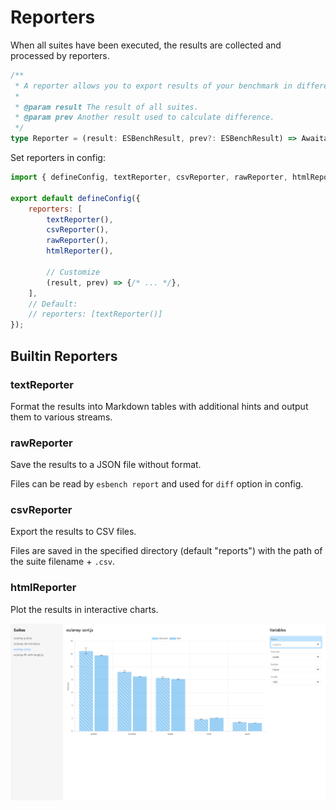 # Reporters

When all suites have been executed, the results are collected and processed by reporters.

```typescript
/**
 * A reporter allows you to export results of your benchmark in different formats.
 *
 * @param result The result of all suites.
 * @param prev Another result used to calculate difference.
 */
type Reporter = (result: ESBenchResult, prev?: ESBenchResult) => Awaitable<unknown>;
```

Set reporters in config:

```javascript
import { defineConfig, textReporter, csvReporter, rawReporter, htmlReporter } from "esbench/host";

export default defineConfig({
	reporters: [
		textReporter(),
		csvReporter(),
        rawReporter(),
        htmlReporter(),
        
        // Customize
		(result, prev) => {/* ... */},
    ],
    // Default:
	// reporters: [textReporter()]
});
```

## Builtin Reporters

### textReporter

Format the results into Markdown tables with additional hints and output them to various streams.

### rawReporter

Save the results to a JSON file without format.

Files can be read by `esbench report` and used for `diff` option in config.

### csvReporter

Export the results to CSV files.

Files are saved in the specified directory (default "reports") with the path of the suite filename + `.csv`.

### htmlReporter

Plot the results in interactive charts.

![HTML Reporter](./html-reporter.webp)
